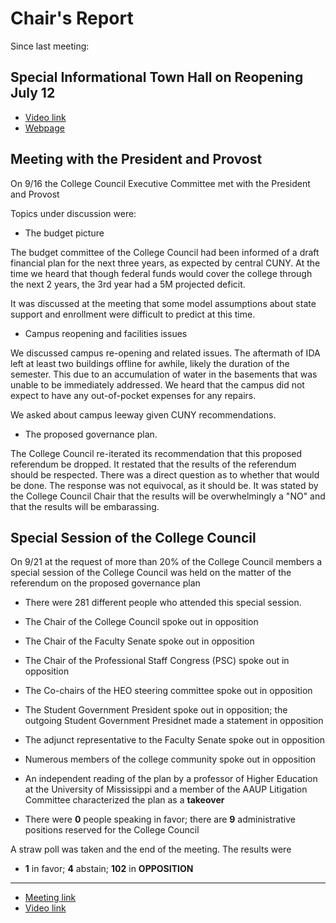 # Chair's Report


Since last meeting:

## Special Informational Town Hall on Reopening July 12

* [Video link](https://us02web.zoom.us/rec/share/o7zhU5QeuaXkq9U9-5Omp8uJD0PVd4aVcQC4gvOEhtXSBgnqHtzzmIyWCwgchjtH.2ZjTYMPTPXzv9IeX)
* [Webpage](/CCFS/July21Meeting)


## Meeting with the President and Provost

On 9/16 the College Council Executive Committee met with the President and Provost

Topics under discussion were:

* The budget picture

The budget committee of the College Council had been informed of a draft financial plan for the next three years, as expected by central CUNY. At the time we heard that though federal funds would cover the college through the next 2 years, the 3rd year had a 5M projected deficit.

It was discussed at the meeting that some model assumptions about state support and enrollment were difficult to predict at this time.


* Campus reopening and facilities issues

We discussed campus re-opening and related issues. The aftermath of IDA left at least two buildings offline for awhile, likely the duration of the semester. This due to an accumulation of water in the basements that was unable to be immediately addressed. We heard that the campus did not expect to have any out-of-pocket expenses for any repairs.

We asked about campus leeway given CUNY recommendations.

* The proposed governance plan.

The College Council re-iterated its recommendation that this proposed referendum be dropped. It restated that the results of the referendum should be respected. There was a direct question as to whether that would be done. The response was not equivocal, as it should be. It was stated by the College Council Chair that the results will be overwhelmingly a "NO" and that the results will be embarassing.

## Special Session of the College Council

On 9/21 at the request of more than 20% of the College Council members a special session of the College Council was held on the matter of the referendum on the proposed governance plan

* There were 281 different people who attended this special session.
* The Chair of the College Council spoke out in opposition
* The Chair of the Faculty Senate spoke out in opposition
* The Chair of the Professional Staff Congress (PSC) spoke out in opposition
* The Co-chairs of the HEO steering committee spoke out in opposition
* The Student Government President spoke out in opposition; the outgoing Student Government Presidnet made a statement in opposition
* The adjunct representative to the Faculty Senate spoke out in opposition
* Numerous members of the college community spoke out in opposition
* An independent reading of the plan by a professor of Higher Education at the University of Mississippi and a member of the AAUP Litigation Committee characterized the plan as a **takeover**

* There were **0** people speaking in favor; there are **9** administrative positions reserved for the College Council

A straw poll was taken and the end of the meeting. The results were

* **1** in favor; **4** abstain; **102** in **OPPOSITION**

----

* [Meeting link](https://csicollegegovernance.github.io/GovernanceCrisis/)
* [Video link](https://us02web.zoom.us/rec/share/sK-PT9-Hv_QOEQfRBZX9rYEFd3YoqiM3rzYO_jhycMYytpAxWxuDG7KrfbCAGh0j.5FW_ye_a8JV3nKqt)
